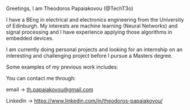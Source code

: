Greetings, I am Theodoros Papaiakovou (@TechT3o)

I have a BEng in electrical and electronics engineering from the University of Edinburgh. My interests are machine learning (Neural Networks) and signal processing and I have experience applying those algorithms in embedded devices.

I am currently doing personal projects and looking for an internship on an interesting and challenging project before I pursue a Masters degree.

Some examples of my previous work includes:

You can contact me through:

email -> th.papaiakovou@gmail.com

LinkedIn -> https://www.linkedin.com/in/theodoros-papaiakovou/
